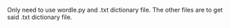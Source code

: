 Only need to use wordle.py and .txt dictionary file. The other files are to get said .txt dictionary file.
